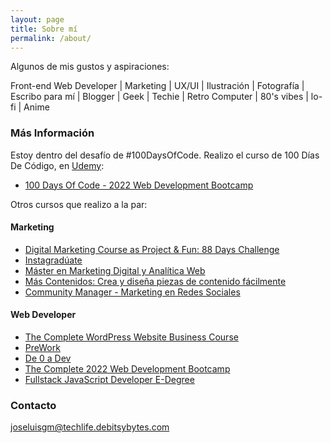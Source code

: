 ```yaml
---
layout: page
title: Sobre mí
permalink: /about/
---
```

Algunos de mis gustos y aspiraciones:

Front-end Web Developer \| Marketing \| UX/UI \| Ilustración \| Fotografía \| Escribo para mí \| Blogger \| Geek \| Techie \| Retro Computer \| 80's vibes \| lo-fi \| Anime

### Más Información

Estoy dentro del desafío de #100DaysOfCode. Realizo el curso de 100 Días De Código, en [Udemy](https://www.udemy.com/):
- [100 Days Of Code - 2022 Web Development Bootcamp](https://www.udemy.com/course/100-days-of-code-web-development-bootcamp/)

Otros cursos que realizo a la par:

#### Marketing
- [Digital Marketing Course as Project & Fun: 88 Days Challenge](https://www.udemy.com/course/digital-marketing-course-2022/)
- [Instagradúate](https://www.aprendeinteligente.com/)
- [Máster en Marketing Digital y Analítica Web](https://neetwork.com/)
- [Más Contenidos: Crea y diseña piezas de contenido fácilmente](https://conviertemas.com/)
- [Community Manager - Marketing en Redes Sociales](https://www.g-talent.net/)

#### Web Developer
- [The Complete WordPress Website Business Course](https://www.udemy.com/course/the-complete-wordpress-website-business-course/)
- [PreWork](https://lms.sabio.la/)
- [De 0 a Dev](https://open-bootcamp.com/)
- [The Complete 2022 Web Development Bootcamp](https://www.udemy.com/course/the-complete-web-development-bootcamp/)
- [Fullstack JavaScript Developer E-Degree ](https://www.eduonix.com)


### Contacto

[joseluisgm@techlife.debitsybytes.com](mailto:joseluisgm@techlife.debitsybytes.com)
